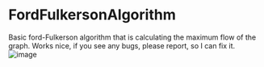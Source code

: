 # FordFulkersonAlgorithm
Basic ford-Fulkerson algorithm that is calculating the maximum flow of the graph. Works nice, if you see any bugs, please report, so I can fix it. 
![image](https://user-images.githubusercontent.com/73321844/152080338-cb71bdbb-0fa0-4827-b60a-36282134f2b0.png)
